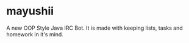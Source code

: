 # mayushii

A new OOP Style Java IRC Bot.
It is made with keeping lists, tasks and homework in it's mind.
